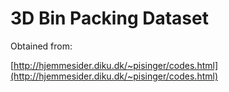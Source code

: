 # 3D Bin Packing Dataset

Obtained from:

[http://hjemmesider.diku.dk/~pisinger/codes.html](http://hjemmesider.diku.dk/~pisinger/codes.html)